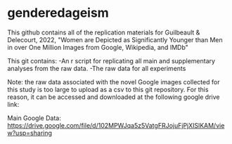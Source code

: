 # genderedageism

This github contains all of the replication materials for Guilbeault & Delecourt, 2022, "Women are Depicted as Significantly Younger than Men in over One Million Images from Google, Wikipedia, and IMDb"

This git contains: 
-An r script for replicating all main and supplementary analyses from the raw data. 
-The raw data for all experiments

Note: the raw data associated with the novel Google images collected for this study is too large to upload as a csv to this git repository. For this reason, it can be accessed and downloaded at the following google drive link: 

Main Google Data: 
https://drive.google.com/file/d/102MPWJqa5z5VatgFRJojuFjPjXISlKAM/view?usp=sharing
